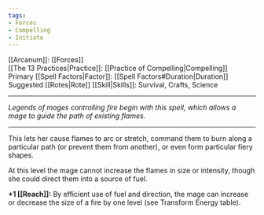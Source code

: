 ```yaml
---
tags:
- Forces
- Compelling
- Initiate
---
```


[[Arcanum]]: [[Forces]]\
[[The 13 Practices|Practice]]: [[Practice of Compelling|Compelling]]\
Primary [[Spell Factors|Factor]]: [[Spell Factors#Duration|Duration]]\
Suggested [[Rotes|Rote]] [[Skill|Skills]]: Survival, Crafts, Science

---

_Legends of mages controlling fire begin with this spell, which allows a mage to guide the path of existing flames._

---

This lets her cause flames to arc or stretch, command them to burn along a particular path (or prevent them from another), or even form particular fiery shapes.

At this level the mage cannot increase the flames in size or intensity, though she could direct them into a source of fuel.

**+1 [[Reach]]:** By efficient use of fuel and direction, the mage can increase or decrease the size of a fire by one level (see Transform Energy table).